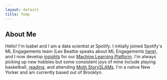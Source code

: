 ```yaml
---
layout: default
title: Temp
---
```


## About Me

Hello! I'm Isabel and I am a data scientist at Spotify. I initially joined Spotify's ML Engagements team (Lex Beattie speaks about ML Engagements [here](https://www.youtube.com/watch?v=WvwclqkEEpE)), and I now develop [insights](https://medium.com/@SpotifyInsights) for our [Machine Learning Platform](https://engineering.atspotify.com/2019/12/the-winding-road-to-better-machine-learning-infrastructure-through-tensorflow-extended-and-kubeflow/). I'm always picking up new hobbies but some consistent joys of mine include playing basketball, [reading](https://www.goodreads.com/isabel_s_c_9), and attending [Moth StorySLAMs](https://themoth.org/about-moth-events). I'm a native New Yorker and am currently based out of Brooklyn. 



